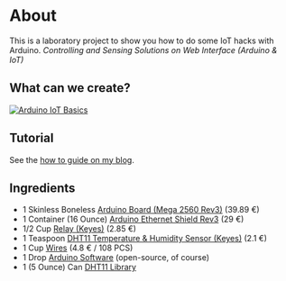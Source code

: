 # About
This is a laboratory project to show you how to do some IoT hacks with Arduino.
*Controlling and Sensing Solutions on Web Interface (Arduino & IoT)*

## What can we create?
[![Arduino IoT Basics](http://cdn.balint.business/blog/images/posts/arduino-home-automation-basics/arduino-light-control-temperature-sensor-web-interface.jpeg)](http://www.youtube.com/watch?v=SNRF6GZxBSs)

## Tutorial
See the [how to guide on my blog](http://balint.business/blog/posts/arduino-home-automation-basics).

## Ingredients
* 1 Skinless Boneless [Arduino Board (Mega 2560 Rev3)](https://store.arduino.cc/product/GBX00067) (39.89 €)
* 1 Container (16 Ounce) [Arduino Ethernet Shield Rev3](https://store.arduino.cc/product/A000072) (29 €)
* 1/2 Cup [Relay (Keyes)](http://eud.dx.com/product/arduino-2-channel-relay-shield-module-red-844144140) (2.85 €)
* 1 Teaspoon [DHT11 Temperature & Humidity Sensor (Keyes)](http://eud.dx.com/product/arduino-digital-temperature-humidity-sensor-module-844121350#.Vw5XBpRv4iQ) (2.1 €)
* 1 Cup [Wires](http://eud.dx.com/search/arduino%20wires) (4.8 € / 108 PCS)
* 1 Drop [Arduino Software](https://www.arduino.cc/en/Main/Software) (open-source, of course)
* 1 (5 Ounce) Can [DHT11 Library](http://playground.arduino.cc/Main/DHT11Lib)

